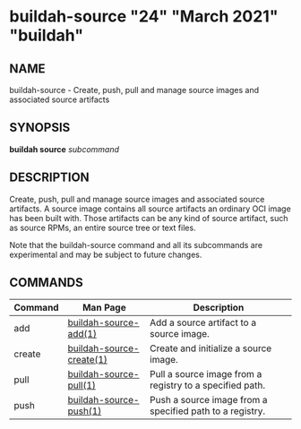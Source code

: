 # buildah-source "24" "March 2021" "buildah"

## NAME
buildah\-source - Create, push, pull and manage source images and associated source artifacts

## SYNOPSIS
**buildah source** *subcommand*

## DESCRIPTION
Create, push, pull and manage source images and associated source artifacts.  A
source image contains all source artifacts an ordinary OCI image has been built
with.  Those artifacts can be any kind of source artifact, such as source RPMs,
an entire source tree or text files.

Note that the buildah-source command and all its subcommands are experimental
and may be subject to future changes.

## COMMANDS
| Command  | Man Page                                             | Description                                                |
| -------- | ---------------------------------------------------- | ---------------------------------------------------------- |
| add      | [buildah-source-add(1)](buildah-source-add.md)       | Add a source artifact to a source image.                   |
| create   | [buildah-source-create(1)](buildah-source-create.md) | Create and initialize a source image.                      |
| pull     | [buildah-source-pull(1)](buildah-source-pull.md)     | Pull a source image from a registry to a specified path.   |
| push     | [buildah-source-push(1)](buildah-source-push.md)     | Push a source image from a specified path to a registry.   |
